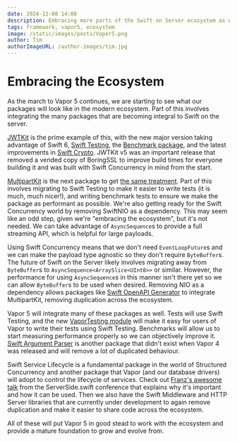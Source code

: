 ```yaml
---
date: 2024-12-08 14:00
description: Embracing more parts of the Swift on Server ecosystem as we progress towards Vapor 5
tags: framework, vapor5, ecosystem
image: /static/images/posts/Vapor5.png
author: Tim
authorImageURL: /author-images/tim.jpg
---
```

# Embracing the Ecosystem

As the march to Vapor 5 continues, we are starting to see what our packages will look like in the modern ecosystem. Part of this involves integrating the many packages that are becoming integral to Swift on the server.

[JWTKit](https://github.com/vapor/jwt-kit) is the prime example of this, with the new major version taking advantage of Swift 6, [Swift Testing](https://github.com/swiftlang/swift-testing), the [Benchmark package](https://github.com/ordo-one/package-benchmark), and the latest improvements in [Swift Crypto](https://github.com/apple/swift-crypto). JWTKit v5 was an important release that removed a vended copy of BoringSSL to improve build times for everyone building it and was built with Swift Concurrency in mind from the start.

[MultipartKit](https://github.com/vapor/multipart-kit) is the next package to get [the same treatment](https://github.com/vapor/multipart-kit/pull/100). Part of this involves migrating to Swift Testing to make it easier to write tests (it is much, much nicer!), and writing benchmark tests to ensure we make the package as performant as possible. We're also getting ready for the Swift Concurrency world by removing SwiftNIO as a dependency. This may seem like an odd step, given we're "embracing the ecosystem", but it's not needed. We can take advantage of `AsyncSequence`s to provide a full streaming API, which is helpful for large payloads. 

Using Swift Concurrency means that we don't need `EventLoopFuture`s and we can make the payload type agnostic so they don't require `ByteBuffer`s. The future of Swift on the Server likely involves migrating away from `ByteBuffer`s to `AsyncSequence<ArraySlice<UInt8>>` or similar. However, the performance for using `AsyncSequence`s in this manner isn't there yet so we can allow `ByteBuffer`s to be used when desired. Removing NIO as a dependency allows packages like [Swift OpenAPI Generator](https://github.com/apple/swift-openapi-generator) to integrate MultipartKit, removing duplication across the ecosystem.

Vapor 5 will integrate many of these packages as well. Tests will use Swift Testing, and the new [VaporTesting module](https://github.com/vapor/vapor/pull/3257) will make it easy for users of Vapor to write their tests using Swift Testing. Benchmarks will allow us to start measuring performance properly so we can objectively improve it. [Swift Argument Parser](https://github.com/apple/swift-argument-parser) is another package that didn't exist when Vapor 4 was released and will remove a lot of duplicated behaviour. 

Swift Service Lifecycle is a fundamental package in the world of Structured Concurrency and another package that Vapor (and our database drivers) will adopt to control the lifecycle of services. Check out [Franz's awesome talk](https://www.youtube.com/watch?v=JmrnE7HUaDE) from the ServerSide.swift conference that explains why it's important and how it can be used. Then we also have the Swift Middleware and HTTP Server libraries that are currently under development to again remove duplication and make it easier to share code across the ecosystem.

All of these will put Vapor 5 in good stead to work with the ecosystem and provide a mature foundation to grow and evolve from.